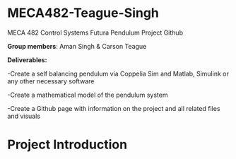# MECA482-Teague-Singh
MECA 482 Control Systems Futura Pendulum Project Github

**Group members**: Aman Singh & Carson Teague

**Deliverables:**

-Create a self balancing pendulum via Coppelia Sim and Matlab, Simulink or any other necessary software

-Create a mathematical model of the pendulum system

-Create a Github page with information on the project and all related files and visuals 

# Project Introduction
